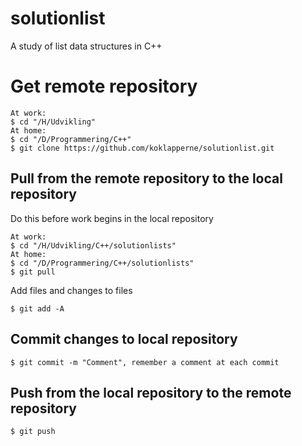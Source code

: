 # solutionlist
A study of list data structures in C++
# Get remote repository
```
At work:
$ cd "/H/Udvikling"
At home:
$ cd "/D/Programmering/C++"
$ git clone https://github.com/koklapperne/solutionlist.git
```
## Pull from the remote repository to the local repository
Do this before work begins in the local repository
```
At work:
$ cd "/H/Udvikling/C++/solutionlists"
At home:
$ cd "/D/Programmering/C++/solutionlists"
$ git pull
```
Add files and changes to files
```
$ git add -A
```
## Commit changes to local repository
```
$ git commit -m "Comment", remember a comment at each commit
```
## Push from the local repository to the remote repository
```
$ git push
```
